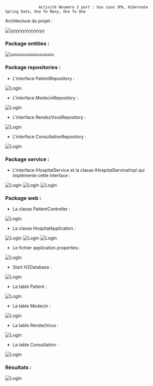                    Activité Nnumero 2 part : Use case JPA, Hibernate Spring Data, One To Many, One To One

 Architecture du projet :


![yyyyyyyyyyyyyy](https://user-images.githubusercontent.com/107000262/232853263-5129093a-0bc7-4170-b1be-a5c951e11d3d.png)

### Package entities :

![uuuuuuuuuuuuuuuuu](https://user-images.githubusercontent.com/107000262/232855779-68d33367-697f-4256-81bf-cfcb0b95f1a6.png)


### Package repositories :
- L'interface PatientRepository :

![Login](https://github.com/HousnaAghzer/All-Ressources-/blob/master/51.png)

- L'interface MedecinRepository :

![Login](https://github.com/HousnaAghzer/All-Ressources-/blob/master/52.png)

- L'interface RendezVousRepository :

![Login](https://github.com/HousnaAghzer/All-Ressources-/blob/master/54.png)

- L'interface ConsultationRepository :

![Login](https://github.com/HousnaAghzer/All-Ressources-/blob/master/53.png)

### Package service :
- L'interface IHospitalService et la classe IHospitalServiceImpl qui implémente cette interface :

![Login](https://github.com/HousnaAghzer/All-Ressources-/blob/master/55.png)
![Login](https://github.com/HousnaAghzer/All-Ressources-/blob/master/56.png)
![Login](https://github.com/HousnaAghzer/All-Ressources-/blob/master/57.png)

### Package web :
- La classe PatientController :

![Login](https://github.com/HousnaAghzer/All-Ressources-/blob/master/58.png)

- La classe HospitalApplication :

![Login](https://github.com/HousnaAghzer/All-Ressources-/blob/master/59.png)
![Login](https://github.com/HousnaAghzer/All-Ressources-/blob/master/60.png)
![Login](https://github.com/HousnaAghzer/All-Ressources-/blob/master/61.png)

- Le fichier application.properties :

![Login](https://github.com/HousnaAghzer/All-Ressources-/blob/master/62.png)

- Start H2Database :

![Login](https://github.com/HousnaAghzer/All-Ressources-/blob/master/63.png)

- La table Patient :

![Login](https://github.com/HousnaAghzer/All-Ressources-/blob/master/38.png)

- La table Medecin :

![Login](https://github.com/HousnaAghzer/All-Ressources-/blob/master/39.png)

- La table RendezVous :

![Login](https://github.com/HousnaAghzer/All-Ressources-/blob/master/43.png)

- La table Consultation :

![Login](https://github.com/HousnaAghzer/All-Ressources-/blob/master/42.png)

### Résultats :

![Login](https://github.com/HousnaAghzer/All-Ressources-/blob/master/44.png)
